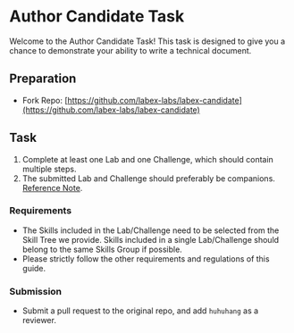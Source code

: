 # Author Candidate Task

Welcome to the Author Candidate Task! This task is designed to give you a chance to demonstrate your ability to write a technical document.

## Preparation

- Fork Repo: [https://github.com/labex-labs/labex-candidate](https://github.com/labex-labs/labex-candidate)

## Task

1. Complete at least one Lab and one Challenge, which should contain multiple steps.
2. The submitted Lab and Challenge should preferably be companions. [Reference Note](labs-and-challenges.md#more-details).

### Requirements

- The Skills included in the Lab/Challenge need to be selected from the Skill Tree we provide. Skills included in a single Lab/Challenge should belong to the same Skills Group if possible.
- Please strictly follow the other requirements and regulations of this guide.

### Submission

- Submit a pull request to the original repo, and add `huhuhang` as a reviewer.
